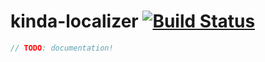 # kinda-localizer [![Build Status](https://travis-ci.org/kinda/kinda-localizer.svg?branch=master)](https://travis-ci.org/kinda/kinda-localizer)

```js
// TODO: documentation!
```
